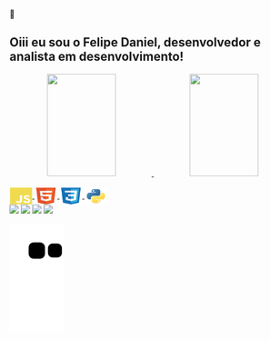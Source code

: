 👋


## Oiii eu sou o Felipe Daniel, desenvolvedor e analista em desenvolvimento!
<div align="center">
  <a href="https://github.com/F3lipedaniel">
  <img height="180em" width="49%" src="https://github-readme-stats.vercel.app/api?username=F3lipedaniel&show_icons=true&theme=dracula&include_all_commits=true&count_private=true"/>
  <img height="180em" width="49%" src="https://github-readme-stats.vercel.app/api/top-langs/?username=F3lipedaniel&layout=compact&langs_count=7&theme=dracula"/>
</div>
<div style="display: inline_block"><br>
  <img align="center" alt="F3lipedaniel-Js" height="30" width="40" src="https://raw.githubusercontent.com/devicons/devicon/master/icons/javascript/javascript-plain.svg"> 
  <img align="center" alt="F3lipedaniel-HTML" height="30" width="40" src="https://raw.githubusercontent.com/devicons/devicon/master/icons/html5/html5-original.svg">
  <img align="center" alt="F3lipedaniel-CSS" height="30" width="40" src="https://raw.githubusercontent.com/devicons/devicon/master/icons/css3/css3-original.svg">
  <img align="center" alt="F3lipedaniel-Python" height="30" width="40" src="https://raw.githubusercontent.com/devicons/devicon/master/icons/python/python-original.svg">

</div>
 
<div> 
  <a href="https://www.instagram.com/f3lipedaniel/" target="_blank"><img src="https://img.shields.io/badge/-Instagram-%23E4405F?style=for-the-badge&logo=instagram&logoColor=white" target="_blank"></a>
 	<a href="https://www.twitch.tv/pigurit0" target="_blank"><img src="https://img.shields.io/badge/Twitch-9146FF?style=for-the-badge&logo=twitch&logoColor=white" target="_blank"></a>
  <a href = "mailto:f3lipedaniel"><img src="https://img.shields.io/badge/-Gmail-%23333?style=for-the-badge&logo=gmail&logoColor=white" target="_blank"></a>
  <a href="https://www.linkedin.com/in/felipe-daniel-20b7221a4/" target="_blank"><img src="https://img.shields.io/badge/-LinkedIn-%230077B5?style=for-the-badge&logo=linkedin&logoColor=white" target="_blank"></a> 
 
  ![Snake animation](https://github.com/rafaballerini/rafaballerini/blob/output/github-contribution-grid-snake.svg)
 
</div>
